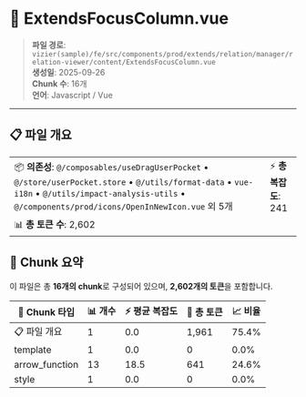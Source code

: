 # 📄 ExtendsFocusColumn.vue

> **파일 경로**: `vizier(sample)/fe/src/components/prod/extends/relation/manager/relation-viewer/content/ExtendsFocusColumn.vue`  
> **생성일**: 2025-09-26  
> **Chunk 수**: 16개  
> **언어**: Javascript / Vue
---





## 📋 파일 개요

| | |
|--|--|
| 📦 **의존성**: `@/composables/useDragUserPocket` • `@/store/userPocket.store` • `@/utils/format-data` • `vue-i18n` • `@/utils/impact-analysis-utils` • `@/components/prod/icons/OpenInNewIcon.vue` 외 5개 | ⚡ **총 복잡도**: 241 |
| 📊 **총 토큰 수**: 2,602 |  |






## 🧩 Chunk 요약

이 파일은 총 **16개의 chunk**로 구성되어 있으며, **2,602개의 토큰**을 포함합니다.

| 🧩 Chunk 타입 | 📊 개수 | ⚡ 평균 복잡도 | 📝 총 토큰 | 📈 비율 |
|---------------|--------|-------------|----------|--------|
| 📋 파일 개요 | 1 | 0.0 | 1,961 | 75.4% |
| template | 1 | 0.0 | 0 | 0.0% |
| arrow_function | 13 | 18.5 | 641 | 24.6% |
| style | 1 | 0.0 | 0 | 0.0% |

